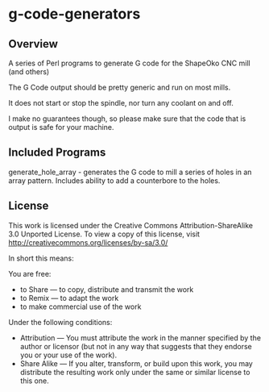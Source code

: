 g-code-generators
==================

Overview
--------

A series of Perl programs to generate G code for the ShapeOko CNC mill (and others)

The G Code output should be pretty generic and run on most mills.

It does not start or stop the spindle, nor turn any coolant on and off.

I make no guarantees though, so please make sure that the code that is output is
safe for your machine.

Included Programs
-----------------

generate_hole_array - generates the G code to mill a series of holes in an array
pattern. Includes ability to add a counterbore to the holes.

License
-------

This work is licensed under the Creative Commons Attribution-ShareAlike 3.0
Unported License. To view a copy of this license, visit
http://creativecommons.org/licenses/by-sa/3.0/

In short this means:

You are free:

* to Share — to copy, distribute and transmit the work
* to Remix — to adapt the work
* to make commercial use of the work

Under the following conditions:

* Attribution — You must attribute the work in the manner specified by the author or licensor (but not in any way that suggests that they endorse you or your use of the work).
* Share Alike — If you alter, transform, or build upon this work, you may distribute the resulting work only under the same or similar license to this one.
